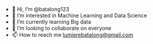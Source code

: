 - 👋 Hi, I’m @batalong123
- 👀 I’m interested in Machine Learning and Data Science
- 🌱 I’m currently learning Big data
- 💞️ I’m looking to collaborate on everyone
- 📫 How to reach me lumierebatalong@gmail.com

<!---
batalong123/batalong123 is a ✨ special ✨ repository because its `README.md` (this file) appears on your GitHub profile.
You can click the Preview link to take a look at your changes.
--->
